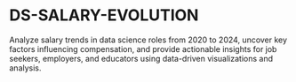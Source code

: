 # DS-SALARY-EVOLUTION
Analyze salary trends in data science roles from 2020 to 2024, uncover key factors influencing compensation, and provide actionable insights for job seekers, employers, and educators using data-driven visualizations and analysis.
